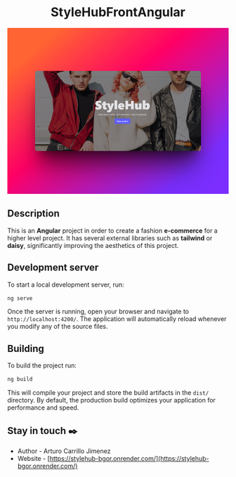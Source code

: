 <center><h1>StyleHubFrontAngular</h1></center>

![Portada StyleHub](./images/portada.png)

## Description

This is an __Angular__ project in order to create a fashion __e-commerce__ for a higher level project. It has several external libraries such as __tailwind__ or __daisy__, significantly improving the aesthetics of this project.

## Development server

To start a local development server, run:

```bash
ng serve
```

Once the server is running, open your browser and navigate to `http://localhost:4200/`. The application will automatically reload whenever you modify any of the source files.

## Building

To build the project run:

```bash
ng build
```

This will compile your project and store the build artifacts in the `dist/` directory. By default, the production build optimizes your application for performance and speed.


## Stay in touch ✒️

- Author - Arturo Carrillo Jimenez
- Website - [https://stylehub-bgor.onrender.com/](https://stylehub-bgor.onrender.com/)
